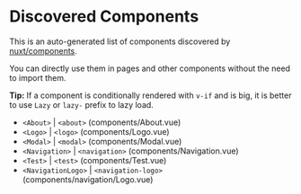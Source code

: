 # Discovered Components

This is an auto-generated list of components discovered by [nuxt/components](https://github.com/nuxt/components).

You can directly use them in pages and other components without the need to import them.

**Tip:** If a component is conditionally rendered with `v-if` and is big, it is better to use `Lazy` or `lazy-` prefix to lazy load.

- `<About>` | `<about>` (components/About.vue)
- `<Logo>` | `<logo>` (components/Logo.vue)
- `<Modal>` | `<modal>` (components/Modal.vue)
- `<Navigation>` | `<navigation>` (components/Navigation.vue)
- `<Test>` | `<test>` (components/Test.vue)
- `<NavigationLogo>` | `<navigation-logo>` (components/navigation/Logo.vue)
